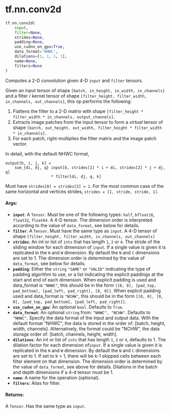 <div itemscope itemtype="http://developers.google.com/ReferenceObject">
<meta itemprop="name" content="tf.nn.conv2d" />
<meta itemprop="path" content="Stable" />
</div>

# tf.nn.conv2d

``` python
tf.nn.conv2d(
    input,
    filter=None,
    strides=None,
    padding=None,
    use_cudnn_on_gpu=True,
    data_format='NHWC',
    dilations=[1, 1, 1, 1],
    name=None,
    filters=None
)
```

Computes a 2-D convolution given 4-D `input` and `filter` tensors.

Given an input tensor of shape `[batch, in_height, in_width, in_channels]`
and a filter / kernel tensor of shape
`[filter_height, filter_width, in_channels, out_channels]`, this op
performs the following:

1. Flattens the filter to a 2-D matrix with shape
   `[filter_height * filter_width * in_channels, output_channels]`.
2. Extracts image patches from the input tensor to form a *virtual*
   tensor of shape `[batch, out_height, out_width,
   filter_height * filter_width * in_channels]`.
3. For each patch, right-multiplies the filter matrix and the image patch
   vector.

In detail, with the default NHWC format,

    output[b, i, j, k] =
        sum_{di, dj, q} input[b, strides[1] * i + di, strides[2] * j + dj, q]
                        * filter[di, dj, q, k]

Must have `strides[0] = strides[3] = 1`.  For the most common case of the same
horizontal and vertices strides, `strides = [1, stride, stride, 1]`.

#### Args:

* <b>`input`</b>: A `Tensor`. Must be one of the following types:
    `half`, `bfloat16`, `float32`, `float64`.
    A 4-D tensor. The dimension order is interpreted according to the value
    of `data_format`, see below for details.
* <b>`filter`</b>: A `Tensor`. Must have the same type as `input`.
    A 4-D tensor of shape
    `[filter_height, filter_width, in_channels, out_channels]`
* <b>`strides`</b>: An int or list of `ints` that has length `1`, `2` or `4`.  The
    stride of the sliding window for each dimension of `input`. If a single
    value is given it is replicated in the `H` and `W` dimension. By default
    the `N` and `C` dimensions are set to 1. The dimension order is determined
    by the value of `data_format`, see below for details.
* <b>`padding`</b>: Either the `string` `"SAME"` or `"VALID"` indicating the type of
    padding algorithm to use, or a list indicating the explicit paddings at
    the start and end of each dimension. When explicit padding is used and
    data_format is `"NHWC"`, this should be in the form `[[0, 0], [pad_top,
    pad_bottom], [pad_left, pad_right], [0, 0]]`. When explicit padding used
    and data_format is `"NCHW"`, this should be in the form `[[0, 0], [0, 0],
    [pad_top, pad_bottom], [pad_left, pad_right]]`.
* <b>`use_cudnn_on_gpu`</b>: An optional `bool`. Defaults to `True`.
* <b>`data_format`</b>: An optional `string` from: `"NHWC", "NCHW"`.
    Defaults to `"NHWC"`.
    Specify the data format of the input and output data. With the
    default format "NHWC", the data is stored in the order of:
        [batch, height, width, channels].
    Alternatively, the format could be "NCHW", the data storage order of:
        [batch, channels, height, width].
* <b>`dilations`</b>: An int or list of `ints` that has length `1`, `2` or `4`,
    defaults to 1. The dilation factor for each dimension of`input`. If a
    single value is given it is replicated in the `H` and `W` dimension. By
    default the `N` and `C` dimensions are set to 1. If set to k > 1, there
    will be k-1 skipped cells between each filter element on that dimension.
    The dimension order is determined by the value of `data_format`, see above
    for details. Dilations in the batch and depth dimensions if a 4-d tensor
    must be 1.
* <b>`name`</b>: A name for the operation (optional).
* <b>`filters`</b>: Alias for filter.


#### Returns:

A `Tensor`. Has the same type as `input`.